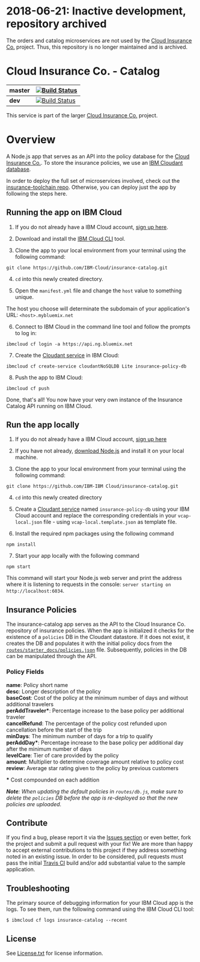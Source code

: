 # 2018-06-21: Inactive development, repository archived
The orders and catalog microservices are not used by the [Cloud Insurance Co.](https://github.com/IBM-Cloud/cloudco-insurance) project. Thus, this repository is no longer maintained and is archived.

# Cloud Insurance Co. - Catalog

| **master** | [![Build Status](https://travis-ci.org/IBM-Cloud/insurance-catalog.svg?branch=master)](https://travis-ci.org/IBM-Cloud/insurance-catalog) |
| ----- | ----- |
| **dev** | [![Build Status](https://travis-ci.org/IBM-Cloud/insurance-catalog.svg?branch=dev)](https://travis-ci.org/IBM-Cloud/insurance-catalog) |

This service is part of the larger [Cloud Insurance Co.](https://github.com/IBM-Cloud/cloudco-insurance) project.

# Overview

A Node.js app that serves as an API into the policy database for the [Cloud Insurance Co.](https://github.com/IBM-Cloud/cloudco-insurance). To store the insurance policies, we use an [IBM Cloudant database][cloudant_url].

In order to deploy the full set of microservices involved, check out the [insurance-toolchain repo][toolchain_url]. Otherwise, you can deploy just the app by following the steps here.

## Running the app on IBM Cloud

1. If you do not already have a IBM Cloud account, [sign up here][bluemix_reg_url].

2. Download and install the [IBM Cloud CLI][ibmcloud_cli_url] tool.

3. Clone the app to your local environment from your terminal using the following command:

  ```
  git clone https://github.com/IBM-Cloud/insurance-catalog.git
  ```

4. `cd` into this newly created directory.

5. Open the `manifest.yml` file and change the `host` value to something unique.

  The host you choose will determinate the subdomain of your application's URL:  `<host>.mybluemix.net`

6. Connect to IBM Cloud in the command line tool and follow the prompts to log in:

  ```
  ibmcloud cf login -a https://api.ng.bluemix.net
  ```

7. Create the [Cloudant service][cloudant_service_url] in IBM Cloud:

  ```
  ibmcloud cf create-service cloudantNoSQLDB Lite insurance-policy-db
  ```

8. Push the app to IBM Cloud:

  ```
  ibmcloud cf push
  ```

Done, that's all! You now have your very own instance of the Insurance Catalog API running on IBM Cloud.

## Run the app locally

1. If you do not already have a IBM Cloud account, [sign up here][bluemix_reg_url]

2. If you have not already, [download Node.js][download_node_url] and install it on your local machine.

3. Clone the app to your local environment from your terminal using the following command:

  ```
  git clone https://github.com/IBM-IBM Cloud/insurance-catalog.git
  ```

4. `cd` into this newly created directory

5. Create a [Cloudant service][cloudant_service_url] named `insurance-policy-db` using your IBM Cloud account and replace the corresponding credentials in your `vcap-local.json` file - using `vcap-local.template.json` as template file.

6. Install the required npm packages using the following command

  ```
  npm install
  ```

7. Start your app locally with the following command

  ```
  npm start
  ```

This command will start your Node.js web server and print the address where it is listening to requests in the console: `server starting on http://localhost:6034`.

## Insurance Policies

The insurance-catalog app serves as the API to the Cloud Insurance Co. repository of insurance policies. When the app is initialized it checks for the existence of a `policies` DB in the Cloudant datastore. If it does not exist, it creates the DB and populates it with the initial policy docs from the [`routes/starter_docs/policies.json`](./routes/starter_docs/policies.json) file. Subsequently, policies in the DB can be manipulated through the API.

### Policy Fields
**name**: Policy short name  
**desc**: Longer description of the policy  
**baseCost**: Cost of the policy at the minimum number of days and without additional travelers  
**perAddTraveler&ast;**: Percentage increase to the base policy per additional traveler  
**cancelRefund**: The percentage of the policy cost refunded upon cancellation before the start of the trip  
**minDays**: The minimum number of days for a trip to qualify  
**perAddDay&ast;**: Percentage increase to the base policy per additional day after the minimum number of days  
**levelCare**: Tier of care provided by the policy  
**amount**: Multiplier to determine coverage amount relative to policy cost  
**review**: Average star rating given to the policy by previous customers  

**&ast;** Cost compounded on each addition

_**Note**: When updating the default policies in `routes/db.js`, make sure to delete the `policies` DB before the app is re-deployed so that the new policies are uploaded._

## Contribute
If you find a bug, please report it via the [Issues section][issues_url] or even better, fork the project and submit a pull request with your fix! We are more than happy to accept external contributions to this project if they address something noted in an existing issue.  In order to be considered, pull requests must pass the initial [Travis CI][travis_url] build and/or add substantial value to the sample application.

## Troubleshooting

The primary source of debugging information for your IBM Cloud app is the logs. To see them, run the following command using the IBM Cloud CLI tool:

  ```
  $ ibmcloud cf logs insurance-catalog --recent
  ```
## License

See [License.txt](License.txt) for license information.

<!--Links-->
[toolchain_url]: https://github.com/IBM-Bluemix/insurance-toolchain
[bluemix_reg_url]: http://ibm.biz/insurance-store-registration
[ibmcloud_cli_url]: https://console.bluemix.net/docs/cli/reference/bluemix_cli/get_started.html#getting-started
[cloudant_url]: https://console.bluemix.net/docs/services/Cloudant/
[cloudant_service_url]: https://console.bluemix.net/catalog/services/cloudant-nosql-db/
[download_node_url]: https://nodejs.org/download/
[issues_url]: https://github.com/IBM-Cloud/insurance-catalog/issues
[travis_url]: https://travis-ci.org/
